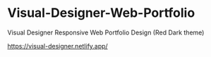 # Visual-Designer-Web-Portfolio
Visual Designer Responsive Web Portfolio Design (Red Dark theme)

https://visual-designer.netlify.app/
